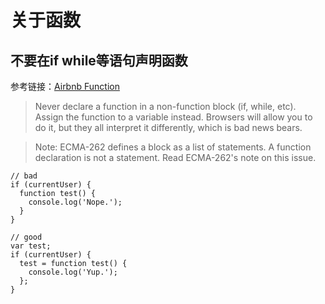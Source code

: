 # 关于函数

## 不要在if while等语句声明函数
参考链接：[Airbnb Function][Airbnb]

> Never declare a function in a non-function block (if, while, etc). Assign the function to a variable instead. Browsers will allow you to do it, but they all interpret it differently, which is bad news bears.

> Note: ECMA-262 defines a block as a list of statements. A function declaration is not a statement. Read ECMA-262's note on this issue.

    // bad
    if (currentUser) {
      function test() {
        console.log('Nope.');
      }
    }

    // good
    var test;
    if (currentUser) {
      test = function test() {
        console.log('Yup.');
      };
    }

[Airbnb]:https://github.com/airbnb/javascript/blob/b4d8543f120ba761ae7f39caf850c1e4efdc2727/es5/README.md
